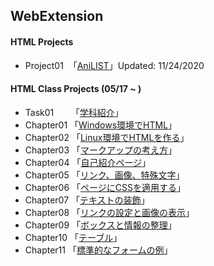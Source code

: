 ## **WebExtension**
#### **HTML Projects**
* Project01 &nbsp;「[AniLIST](WebExtension/Project01/index.html)」Updated: 11/24/2020
#### **HTML Class Projects** (05/17 ~ )
* Task01&nbsp; &nbsp; &nbsp; &nbsp;「[学科紹介](WebExtension/task01/)」
* Chapter01 「[Windows環境でHTML](WebExtension/chapter01/ch01-firsthtml-win.html)」
* Chapter02 「[Linux環境でHTMLを作る](WebExtension/chapter02/ch02-firsthtml-linux.html)」
* Chapter03 「[マークアップの考え方](WebExtension/chapter03/ch03-markuptag1.html)」
* Chapter04 「[自己紹介ページ](WebExtension/chapter04/ch04-markuptag1.html)」
* Chapter05 「[リンク、画像、特殊文字](WebExtension/chapter05/ch05-markuptag2.html)」
* Chapter06 「[ページにCSSを適用する](WebExtension/chapter06/index.html)」
* Chapter07 「[テキストの装飾](WebExtension/chapter07/ch07-fontsytle.html)」  
* Chapter08 「[リンクの設定と画像の表示](WebExtension/chapter08/ch08-linkimg.html)」
* Chapter09 「[ボックスと情報の整理](WebExtension/chapter09/ch09-boxcss.html)」
* Chapter10 「[テーブル](WebExtension/chapter10/ch10-table.html)」
* Chapter11 「[標準的なフォームの例](WebExtension/chapter11/ch11-form.html)」
